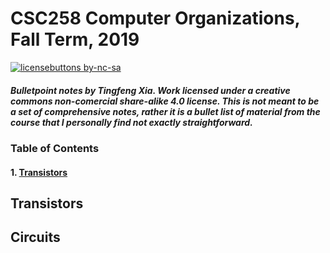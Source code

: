 # CSC258 Computer Organizations, Fall Term, 2019
[![licensebuttons by-nc-sa](https://licensebuttons.net/l/by-nc-sa/3.0/88x31.png)](https://creativecommons.org/licenses/by-nc-sa/4.0)   
##### Bulletpoint notes by Tingfeng Xia. Work licensed under a creative commons non-comercial share-alike 4.0 license. This is not meant to be a set of comprehensive notes, rather it is a bullet list of material from the course that I personally find not exactly straightforward.

### Table of Contents
#### 1. [Transistors](#transistors)


## Transistors

## Circuits